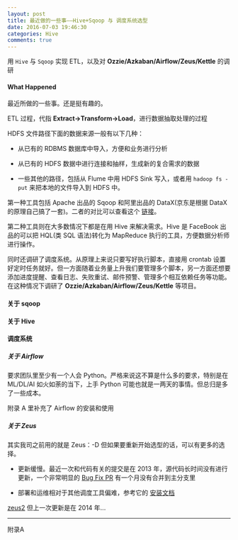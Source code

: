 ```yaml
---
layout: post
title: 最近做的一些事——Hive+Sqoop 与 调度系统选型
date: 2016-07-03 19:46:30
categories: Hive
comments: true
---
```

用 `Hive` 与 `Sqoop` 实现 ETL，以及对 **Ozzie/Azkaban/Airflow/Zeus/Kettle** 的调研

<!-- more -->

#### What Happened

最近所做的一些事。还是挺有趣的。

ETL 过程，代指 **Extract->Transform->Load**，进行数据抽取处理的过程

HDFS 文件路径下面的数据来源一般有以下几种：

- 从已有的 RDBMS 数据库中导入，方便和业务进行分析

- 从已有的 HDFS 数据中进行连接和抽样，生成新的复合需求的数据

- 一些其他的路径，包括从 Flume 中用 HDFS Sink 写入，或者用 `hadoop fs -put` 来把本地的文件导入到 HDFS 中。

第一种工具包括 Apache 出品的 Sqoop 和阿里出品的 DataX(京东是根据 DataX 的原理自己搞了一套)。二者的对比可以查看这个 [链接](https://chu888chu888.gitbooks.io/hadoopstudy/content/Content/11/chapter11.html)。

第二种工具则在大多数情况下都是在用 Hive 来解决需求。Hive 是 FaceBook 出品的可以把 HQL(类 SQL 语法)转化为 MapReduce 执行的工具，方便数据分析师进行操作。

同时还调研了调度系统。从原理上来说只要写好执行脚本，直接用 crontab 设置好定时任务就好。但一方面随着业务量上升我们要管理多个脚本，另一方面还想要添加进度提醒、查看日志、失败重试、邮件预警、管理多个相互依赖任务等功能。在这种情况下调研了 **Ozzie/Azkaban/Airflow/Zeus/Kettle** 等项目。

#### 关于 sqoop

#### 关于 Hive

#### 调度系统

##### 关于 Airflow

要求团队里至少有一个人会 Python。严格来说这不算是什么多的要求，特别是在 ML/DL/AI 如火如荼的当下，上手 Python 可能也就是一两天的事情。但总归是多了一些成本。

附录 A 里补充了 Airflow 的安装和使用

##### 关于 Zeus

其实我司之前用的就是 Zeus：-D 但如果要重新开始选型的话，可以有更多的选择。

- 更新缓慢。最近一次和代码有关的提交是在 2013 年，源代码长时间没有进行更新，一个非常明显的 [Bug Fix PR](https://github.com/alibaba/zeus/pull/66) 有一个月没有合并到主分支里

- 部署和运维相对于其他调度工具偏难，参考它的 [安装文档](https://github.com/alibaba/zeus/wiki/%E5%AE%89%E8%A3%85%E6%8C%87%E5%AF%BC%E6%96%87%E6%A1%A3)



[zeus2](https://github.com/michael8335/zeus2) 但上一次更新是在 2014 年...

---

附录A


